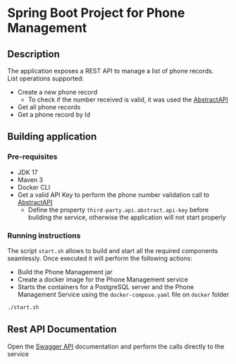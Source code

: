 # Spring Boot Project for Phone Management

## Description
The application exposes a REST API to manage a list of phone records.\
List operations supported:

- Create a new phone record
  - To check if the number received is valid, it was used the [AbstractAPI](https://docs.abstractapi.com/phone-validation)
- Get all phone records
- Get a phone record by Id

## Building application

### Pre-requisites

- JDK 17
- Maven 3
- Docker CLI
- Get a valid API Key to perform the phone number validation call to [AbstractAPI](https://docs.abstractapi.com/phone-validation)
  - Define the property `third-party.api.abstract.api-key` before building the service, otherwise the application will not start properly

### Running instructions

The script `start.sh` allows to build and start all the required components seamlessly.
Once executed it will perform the following actions:

- Build the Phone Management jar
- Create a docker image for the Phone Management service
- Starts the containers for a PostgreSQL server and the Phone Management Service using the `docker-compose.yaml` file
  on `docker` folder

```bash
./start.sh
```

## Rest API Documentation

Open the [Swagger API](http://localhost:8080/swagger-ui/index.html) documentation and perform the calls directly
to the service
